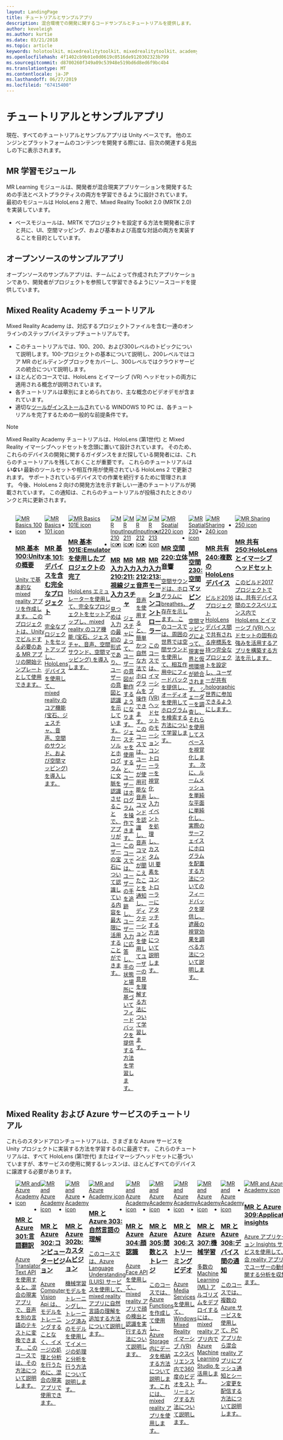 ```yaml
---
layout: LandingPage
title: チュートリアルとサンプルアプリ
description: 混合環境での開発に関するコードサンプルとチュートリアルを提供します。
author: keveleigh
ms.author: kurtie
ms.date: 03/21/2018
ms.topic: article
keywords: holotoolkit、mixedrealitytoolkit、mixedrealitytoolkit、academy、チュートリアル
ms.openlocfilehash: 4f1402cb9b91e0d0619c0516de9120302323b799
ms.sourcegitcommit: d8700260f349a09c53948e519bd6d8ed6f9bc4b4
ms.translationtype: MT
ms.contentlocale: ja-JP
ms.lasthandoff: 06/27/2019
ms.locfileid: "67415400"
---
```

# <a name="tutorials-and-sample-apps"></a>チュートリアルとサンプルアプリ

現在、すべてのチュートリアルとサンプルアプリは Unity ベースです。  他のエンジンとプラットフォームのコンテンツを開発する際には、目次の関連する見出しの下に表示されます。

## <a name="mr-learning-modules"></a>MR 学習モジュール

MR Learning モジュールは、開発者が混合現実アプリケーションを開発するための手法とベストプラクティスの両方を学習できるように設計されています。  最初のモジュールは HoloLens 2 用で、Mixed Reality Toolkit 2.0 (MRTK 2.0) を実装しています。
* ベースモジュールは、MRTK でプロジェクトを設定する方法を開発者に示すと共に、UI、空間マッピング、および基本および高度な対話の両方を実装することを目的としています。

## <a name="open-source-sample-apps"></a>オープンソースのサンプルアプリ

オープンソースのサンプルアプリは、チームによって作成されたアプリケーションであり、開発者がプロジェクトを参照して学習できるようにソースコードを提供しています。

## <a name="mixed-reality-academy-tutorials"></a>Mixed Reality Academy チュートリアル

Mixed Reality Academy は、対応するプロジェクトファイルを含む一連のオンラインのステップバイステップチュートリアルです。 
* このチュートリアルでは、100、200、および300レベルのトピックについて説明します。100-プロジェクトの基本について説明し、200レベルではコア MR のビルディングブロックをカバーし、300レベルではクラウドサービスの統合について説明します。
* ほとんどのコースでは、HoloLens とイマーシブ (VR) ヘッドセットの両方に適用される概念が説明されています。 
* 各チュートリアルは章別にまとめられており、主な概念のビデオデモが含まれています。 
* 適切な[ツールがインストールさ](install-the-tools.md)れている WINDOWS 10 PC は、各チュートリアルを完了するための一般的な前提条件です。

>[!NOTE]
>Mixed Reality Academy チュートリアルは、HoloLens (第1世代) と Mixed Reality イマーシブヘッドセットを念頭に置いて設計されています。  そのため、これらのデバイスの開発に関するガイダンスをまだ探している開発者には、これらのチュートリアルを残しておくことが重要です。  これらのチュートリアルは **_いない_** 最新のツールセットや相互作用が使用されている HoloLens 2 で更新されます。  サポートされているデバイスでの作業を続行するために管理されます。 今後、HoloLens 2 向けの開発方法を示す新しい一連のチュートリアルが掲載されています。  この通知は、これらのチュートリアルが投稿されたときのリンクと共に更新されます。

<br>
<ul id="cardtypes-W" class="cardsW panelContent" style="display: flex; margin-top: 0px;">
                            <li>
                                    <a href="holograms-100.md" title="MR 基本100" data-linktype="absolute-path">
                                    <div class="cardSize">
                                        <div class="cardPadding">
                                            <div class="card">
                                                <div class="cardImageOuter">
                                                    <div class="cardImage">
                                                        <img src="images/Holograms100.jpg" alt="MR Basics 100 icon">
                                                    </div>
                                                </div>
                                                <div class="cardText">
                                                    <h3>MR 基本 100:Unity の概要</h3>
                                                    <p>Unity で基本的な mixed reality アプリを作成します。 このプロジェクトは、Unity でビルドする必要のある MR アプリの開始テンプレートとして使用できます。</p>
                                                </div>
                                            </div>
                                        </div>
                                    </div>
                               </a>
                            </li>
                            <li>
                                  <a href="holograms-101.md" title="MR 基本101" data-linktype="absolute-path">
                                    <div class="cardSize">
                                        <div class="cardPadding">
                                            <div class="card">
                                                <div class="cardImageOuter">
                                                    <div class="cardImage">
                                                        <img src="images/Holograms101.jpg" alt="MR Basics 101 icon">
                                                    </div>
                                                </div>
                                                <div class="cardText">
                                                    <h3>MR 基本 101:デバイスを含む完全なプロジェクト</h3>
                                                    <p>完全なプロジェクトをセットアップし、HoloLens デバイスを使用して、mixed reality のコア機能 (宝石、ジェスチャ、音声、空間のサウンド、および空間マッピング) を導入します。</p>
                                                </div>
                                            </div>
                                        </div>
                                    </div>
                               </a>
                            </li>
                            <li>
                                <a href="holograms-101e.md" title="MR 基本101E" data-linktype="absolute-path">
                                    <div class="cardSize">
                                        <div class="cardPadding">
                                            <div class="card">
                                                <div class="cardImageOuter">
                                                    <div class="cardImage">
                                                        <img src="images/Holograms101E.jpg" alt="MR Basics 101E icon">
                                                    </div>
                                                </div>
                                                <div class="cardText">
                                                    <h3>MR 基本 101E:Emulator を使用したプロジェクトの完了</h3>
                                                    <p>HoloLens エミュレーターを使用して、完全なプロジェクトをセットアップし、mixed reality のコア機能 (宝石、ジェスチャ、音声、空間サウンド、空間マッピング) を導入します。</p>
                                                </div>
                                            </div>
                                        </div>
                                    </div>
                                  </a>
                            </li>
                            <li>
                             <a href="holograms-210.md" title="MR 入力210" data-linktype="absolute-path">
                              <div class="cardSize">
                                  <div class="cardPadding">
                                      <div class="card">
                                          <div class="cardImageOuter">
                                              <div class="cardImage">
                                                  <img src="images/Holograms210.jpg" alt="MR Input 210 icon">
                                              </div>
                                          </div>
                                          <div class="cardText">
                                              <h3>MR 入力 210:視線入力</h3>
                                              <p>見つめは入力の最初の形式であり、ユーザーの意図と認識を示しています。 カーソルとホログラムに文脈を認識させることで、アプリがユーザーの宝石について認識している内容を最大限に活用することができます。</p>
                                          </div>
                                      </div>
                                  </div>
                              </div>
                               </a>
                            </li>
                            <li>
                            <a href="holograms-211.md" title="MR 入力211" data-linktype="absolute-path">
                              <div class="cardSize">
                                  <div class="cardPadding">
                                      <div class="card">
                                          <div class="cardImageOuter">
                                              <div class="cardImage">
                                                  <img src="images/Holograms211.jpg" alt="MR Input 211 icon">
                                              </div>
                                          </div>
                                          <div class="cardText">
                                              <h3>MR 入力 211:ジェスチャ</h3>
                                              <p>ジェスチャによって、ユーザーの意図が動作するようになります。 ジェスチャを使用すると、ユーザーはホログラムを操作できます。 このコースでは、ユーザーの手を追跡し、ユーザー入力に応答し、手の状態と場所に基づいてフィードバックを提供する方法を学習します。</p>
                                          </div>
                                      </div>
                                  </div>
                              </div>
                              </a>
                            </li>         
                            <li>
                             <a href="holograms-212.md" title="MR 入力212" data-linktype="absolute-path">
                              <div class="cardSize">
                                  <div class="cardPadding">
                                      <div class="card">
                                          <div class="cardImageOuter">
                                              <div class="cardImage">
                                                  <img src="images/Holograms212.jpg" alt="MR Input 212 icon">
                                              </div>
                                          </div>
                                          <div class="cardText">
                                              <h3>MR 入力 212:音声</h3>
                                              <p>音声を使用すると、簡単かつ自然な方法でホログラムを操作できます。 このコースでは、ユーザーが使用可能な音声コマンドを認識し、音声コマンドが聞こえたことを通知し、ディクテーションを使用してユーザーの意見を理解する方法について学習します。</p>
                                          </div>
                                      </div>
                                  </div>
                              </div>
                              </a>
                            </li>
                             <li>
                              <a href="mixed-reality-213.md" title="MR 入力213" data-linktype="absolute-path">
                              <div class="cardSize">
                                  <div class="cardPadding">
                                      <div class="card">
                                          <div class="cardImageOuter">
                                              <div class="cardImage">
                                                  <img src="images/MR213v2.jpg" alt="MR Input 213 icon">
                                              </div>
                                          </div>
                                          <div class="cardText">
                                              <h3>MR 入力 213:モーションコントローラー</h3>
                                              <p>このコースでは、イマーシブ (VR) ヘッドセットのモーションコントローラーを視覚化し、入力イベントを処理し、カスタム UI 要素をコントローラーにアタッチする方法について説明します。</p>
                                          </div>
                                      </div>
                                  </div>
                              </div>
                              </a>
                            </li>   
                              <li>
                              <a href="holograms-220.md" title="MR 空間220" data-linktype="absolute-path">
                              <div class="cardSize">
                                  <div class="cardPadding">
                                      <div class="card">
                                          <div class="cardImageOuter">
                                              <div class="cardImage">
                                                  <img src="images/Holograms220b.jpg" alt="MR Spatial 220 icon">
                                              </div>
                                          </div>
                                          <div class="cardText">
                                              <h3>MR 空間 220:立体音響</h3>
                                              <p>空間サウンドは、ホログラムに breathes、存在を示します。 このコースでは、周囲の世界では空間サウンドを使用して、相互作用中にフィードバックを提供し、オーディオを使用してホログラムを検索する方法について学習します。</p>
                                          </div>
                                      </div>
                                  </div>
                              </div>
                              </a>
                            </li>      
                               <li>
                               <a href="holograms-230.md" title="MR 空間230" data-linktype="absolute-path">
                              <div class="cardSize">
                                  <div class="cardPadding">
                                      <div class="card">
                                          <div class="cardImageOuter">
                                              <div class="cardImage">
                                                  <img src="images/Holograms230.jpg" alt="MR Spatial 230 icon">
                                              </div>
                                          </div>
                                          <div class="cardText">
                                              <h3>MR 空間 230:空間マッピング</h3>
                                              <p>空間マッピングによって、現実世界と仮想環境が統合されます。 シェーダーを調査し、それらを使用してスペースを視覚化します。 次に、ルームメッシュを単純な平面に単純化し、実際のサーフェイスにホログラムを配置する方法についてのフィードバックを提供し、遮蔽の視覚効果を調べる方法について説明します。</p>
                                          </div>
                                      </div>
                                  </div>
                              </div>
                             </a>
                            </li> 
                                <li>
                                <a href="holograms-240.md" title="MR 共有240" data-linktype="absolute-path">
                              <div class="cardSize">
                                  <div class="cardPadding">
                                      <div class="card">
                                          <div class="cardImageOuter">
                                              <div class="cardImage">
                                                  <img src="images/Holograms240.jpg" alt="MR Sharing 240 icon">
                                              </div>
                                          </div>
                                          <div class="cardText">
                                              <h3>MR 共有 240:複数の HoloLens デバイス</h3>
                                              <p>ビルド2016プロジェクト HoloLens デバイス間で共有される座標系を持つ完全なプロジェクトを設定し、ユーザーが共有 holographic 世界に参加できるようにします。</p>
                                          </div>
                                      </div>
                                  </div>
                              </div>
                             </a>
                            </li> 
                                 <li>
                                   <a href="mixed-reality-250.md" title="MR 共有250" data-linktype="absolute-path">
                              <div class="cardSize">
                                  <div class="cardPadding">
                                      <div class="card">
                                          <div class="cardImageOuter">
                                              <div class="cardImage">
                                                  <img src="images/MR250-new.jpg" alt="MR Sharing 250 icon">
                                              </div>
                                          </div>
                                          <div class="cardText">
                                              <h3>MR 共有 250:HoloLens とイマーシブヘッドセット</h3>
                                              <p>このビルド2017プロジェクトでは、共有デバイス間のエクスペリエンス内で HoloLens とイマーシブ (VR) ヘッドセットの固有の強みを活用するアプリを構築する方法を示します。</p>
                                          </div>
                                      </div>
                                  </div>
                              </div>
                              </a>
                            </li> 
</ul>

## <a name="mixed-reality-and-azure-services-tutorials"></a>Mixed Reality および Azure サービスのチュートリアル

これらのスタンドアロンチュートリアルは、さまざまな Azure サービスを Unity プロジェクトに実装する方法を学習するのに最適です。  これらのチュートリアルは、すべて HoloLens (第1世代) またはイマーシブヘッドセットに基づいていますが、本サービスの使用に関するレッスンは、ほとんどすべてのデバイスに譲渡する必要があります。

<ul id="cardtypes-W" class="cardsW panelContent" style="display: flex; margin-top: 0px;">
    <li>
                                   <a href="mr-azure-301.md" title="MR と Azure 301" data-linktype="absolute-path">
                              <div class="cardSize">
                                  <div class="cardPadding">
                                      <div class="card">
                                          <div class="cardImageOuter">
                                              <div class="cardImage">
                                                  <img src="images/MR-Azure-AcademyTile.jpg" alt="MR and Azure Academy icon">
                                              </div>
                                          </div>
                                          <div class="cardText">
                                              <h3>MR と Azure 301:言語翻訳</h3>
                                              <p>Azure Translator Text API を使用すると、混合の現実アプリで、音声を別の言語のテキストに変換できます。 このコースでは、その方法について説明します。</p>
                                          </div>
                                      </div>
                                  </div>
                              </div>
                              </a>
                            </li>
                                 <li>
                                   <a href="mr-azure-302.md" title="MR と Azure 302" data-linktype="absolute-path">
                              <div class="cardSize">
                                  <div class="cardPadding">
                                      <div class="card">
                                          <div class="cardImageOuter">
                                              <div class="cardImage">
                                                  <img src="images/MR-Azure-AcademyTile.jpg" alt="MR and Azure Academy icon">
                                              </div>
                                          </div>
                                          <div class="cardText">
                                              <h3>MR と Azure 302:コンピュータービジョン</h3>
                                              <p>Azure Computer Vision Api は、モデルをトレーニングすることなく、イメージの処理と分析を行うために、混合の現実アプリで使用できます。</p>
                                          </div>
                                      </div>
                                  </div>
                              </div>
                              </a>
                            </li>
                                 <li>
                                   <a href="mr-azure-302b.md" title="MR と Azure 302b" data-linktype="absolute-path">
                              <div class="cardSize">
                                  <div class="cardPadding">
                                      <div class="card">
                                          <div class="cardImageOuter">
                                              <div class="cardImage">
                                                  <img src="images/MR-Azure-AcademyTile.jpg" alt="MR and Azure Academy icon">
                                              </div>
                                          </div>
                                          <div class="cardText">
                                              <h3>MR と Azure 302b:カスタムビジョン</h3>
                                              <p>機械学習モデルをトレーニングし、トレーニング済みのモデルを使用してイメージの処理と分析を行う方法について説明します。</p>
                                          </div>
                                      </div>
                                  </div>
                              </div>
                              </a>
                            </li>                            
                                 <li>
                                   <a href="mr-azure-303.md" title="MR と Azure 303" data-linktype="absolute-path">
                              <div class="cardSize">
                                  <div class="cardPadding">
                                      <div class="card">
                                          <div class="cardImageOuter">
                                              <div class="cardImage">
                                                  <img src="images/MR-Azure-AcademyTile.jpg" alt="MR and Azure Academy icon">
                                              </div>
                                          </div>
                                          <div class="cardText">
                                              <h3>MR と Azure 303:自然言語の理解</h3>
                                              <p>このコースでは、Azure Language Understanding (LUIS) サービスを使用して、mixed reality アプリに自然言語の理解を追加する方法について説明します。</p>
                                          </div>
                                      </div>
                                  </div>
                              </div>
                              </a>
                            </li>
                                 <li>
                                   <a href="mr-azure-304.md" title="MR と Azure 304" data-linktype="absolute-path">
                              <div class="cardSize">
                                  <div class="cardPadding">
                                      <div class="card">
                                          <div class="cardImageOuter">
                                              <div class="cardImage">
                                                  <img src="images/MR-Azure-AcademyTile.jpg" alt="MR and Azure Academy icon">
                                              </div>
                                          </div>
                                          <div class="cardText">
                                              <h3>MR と Azure 304:顔認識</h3>
                                              <p>Azure Face API を使用して、mixed reality アプリで顔の検出と認識を実行する方法について説明します。</p>
                                          </div>
                                      </div>
                                  </div>
                              </div>
                              </a>
                            </li>
                                 <li>
                                   <a href="mr-azure-305.md" title="MR と Azure 305" data-linktype="absolute-path">
                              <div class="cardSize">
                                  <div class="cardPadding">
                                      <div class="card">
                                          <div class="cardImageOuter">
                                              <div class="cardImage">
                                                  <img src="images/MR-Azure-AcademyTile.jpg" alt="MR and Azure Academy icon">
                                              </div>
                                          </div>
                                          <div class="cardText">
                                              <h3>MR と Azure 305:関数とストレージ</h3>
                                              <p>このコースでは、Azure Functions を作成して使用し、Azure Storage 内にデータを格納する方法について説明します。これには、mixed reality アプリを使用します。</p>
                                          </div>
                                      </div>
                                  </div>
                              </div>
                              </a>
                            </li>
                                 <li>
                                   <a href="mr-azure-306.md" title="MR と Azure 306" data-linktype="absolute-path">
                              <div class="cardSize">
                                  <div class="cardPadding">
                                      <div class="card">
                                          <div class="cardImageOuter">
                                              <div class="cardImage">
                                                  <img src="images/MR-Azure-AcademyTile.jpg" alt="MR and Azure Academy icon">
                                              </div>
                                          </div>
                                          <div class="cardText">
                                              <h3>MR と Azure 306:ストリーミングビデオ</h3>
                                              <p>Azure Media Services を使用して、Windows Mixed Reality イマーシブ (VR) エクスペリエンス内で360度のビデオをストリーミングする方法について説明します。</p>
                                          </div>
                                      </div>
                                  </div>
                              </div>
                              </a>
                            </li>
                                 <li>
                                   <a href="mr-azure-307.md" title="MR と Azure 307" data-linktype="absolute-path">
                              <div class="cardSize">
                                  <div class="cardPadding">
                                      <div class="card">
                                          <div class="cardImageOuter">
                                              <div class="cardImage">
                                                  <img src="images/MR-Azure-AcademyTile.jpg" alt="MR and Azure Academy icon">
                                              </div>
                                          </div>
                                          <div class="cardText">
                                              <h3>MR と Azure 307:機械学習</h3>
                                              <p>多数の Machine Learning (ML) アルゴリズムをデプロイするには、mixed reality アプリ内で Azure Machine Learning Studio を活用します。</p>
                                          </div>
                                      </div>
                                  </div>
                              </div>
                              </a>
                            </li>
                                 <li>
                                   <a href="mr-azure-308.md" title="MR と Azure 308" data-linktype="absolute-path">
                              <div class="cardSize">
                                  <div class="cardPadding">
                                      <div class="card">
                                          <div class="cardImageOuter">
                                              <div class="cardImage">
                                                  <img src="images/MR-Azure-AcademyTile.jpg" alt="MR and Azure Academy icon">
                                              </div>
                                          </div>
                                          <div class="cardText">
                                              <h3>MR と Azure 308:デバイス間の通知</h3>
                                              <p>このコースでは、複数の Azure サービスを使用して、PC アプリから混合 reality アプリにプッシュ通知とシーン変更を配信する方法について説明します。</p>
                                          </div>
                                      </div>
                                  </div>
                              </div>
                              </a>
                            </li>
                                 <li>
                                   <a href="mr-azure-309.md" title="MR と Azure 309" data-linktype="absolute-path">
                              <div class="cardSize">
                                  <div class="cardPadding">
                                      <div class="card">
                                          <div class="cardImageOuter">
                                              <div class="cardImage">
                                                  <img src="images/MR-Azure-AcademyTile.jpg" alt="MR and Azure Academy icon">
                                              </div>
                                          </div>
                                          <div class="cardText">
                                              <h3>MR と Azure 309:Application insights</h3>
                                              <p>Azure アプリケーション Insights サービスを使用して、混合 reality アプリ内でユーザーの動作に関する分析を収集します。</p>
                                          </div>
                                      </div>
                                  </div>
                              </div>
                              </a>
                            </li> 
                                 <li>
                                   <a href="mr-azure-310.md" title="MR と Azure 310" data-linktype="absolute-path">
                              <div class="cardSize">
                                  <div class="cardPadding">
                                      <div class="card">
                                          <div class="cardImageOuter">
                                              <div class="cardImage">
                                                  <img src="images/MR-Azure-AcademyTile.jpg" alt="MR and Azure Academy icon">
                                              </div>
                                          </div>
                                          <div class="cardText">
                                              <h3>MR と Azure 310:オブジェクトの検出</h3>
                                              <p>機械学習モデルをトレーニングし、トレーニング済みのモデルを使用して、物理的な世界で類似したオブジェクトとその位置を認識します。</p>
                                          </div>
                                      </div>
                                  </div>
                              </div>
                              </a>
                            </li> 
                                 <li>
                                   <a href="mr-azure-311.md" title="MR と Azure 311" data-linktype="absolute-path">
                              <div class="cardSize">
                                  <div class="cardPadding">
                                      <div class="card">
                                          <div class="cardImageOuter">
                                              <div class="cardImage">
                                                  <img src="images/MR-Azure-AcademyTile.jpg" alt="MR and Azure Academy icon">
                                              </div>
                                          </div>
                                          <div class="cardText">
                                              <h3>MR と Azure 311:Microsoft Graph</h3>
                                              <p>Mixed reality アプリ内から Microsoft Graph services に接続する方法について説明します。</p>
                                          </div>
                                      </div>
                                  </div>
                              </div>
                              </a>
                            </li> 
                                 <li>
                                   <a href="mr-azure-312.md" title="MR と Azure 312" data-linktype="absolute-path">
                              <div class="cardSize">
                                  <div class="cardPadding">
                                      <div class="card">
                                          <div class="cardImageOuter">
                                              <div class="cardImage">
                                                  <img src="images/MR-Azure-AcademyTile.jpg" alt="MR and Azure Academy icon">
                                              </div>
                                          </div>
                                          <div class="cardText">
                                              <h3>MR と Azure 312:Bot の統合</h3>
                                              <p>Microsoft Bot Framework v4 を使用して bot を作成およびデプロイし、mixed reality アプリでそれと通信します。</p>
                                          </div>
                                      </div>
                                  </div>
                              </div>
                              </a>
                            </li> 
                                 <li>
                                   <a href="mr-azure-313.md" title="MR と Azure 313" data-linktype="absolute-path">
                              <div class="cardSize">
                                  <div class="cardPadding">
                                      <div class="card">
                                          <div class="cardImageOuter">
                                              <div class="cardImage">
                                                  <img src="images/MR-Azure-AcademyTile.jpg" alt="MR and Azure Academy icon">
                                              </div>
                                          </div>
                                          <div class="cardText">
                                              <h3>MR と Azure 313:IoT Hub サービス</h3>
                                              <p>仮想マシンに Azure IoT Hub サービスを実装し、HoloLens でデータを視覚化する方法について説明します。</p>
                                          </div>
                                      </div>
                                  </div>
                              </div>
                              </a>
                            </li> 
</ul>
